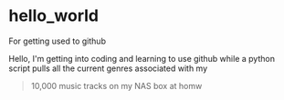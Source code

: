 # hello_world
For getting used to github

Hello, I'm getting into coding and learning to use github
while a python script pulls all the current genres associated with my
>10,000 music tracks on my NAS box at homw
